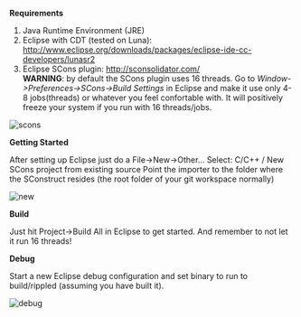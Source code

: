 **Requirements**

1. Java Runtime Environment (JRE)
2. Eclipse with CDT (tested on Luna): http://www.eclipse.org/downloads/packages/eclipse-ide-cc-developers/lunasr2
3. Eclipse SCons plugin: http://sconsolidator.com/  
**WARNING**: by default the SCons plugin uses 16 threads. Go to *Window->Preferences->SCons->Build Settings* in Eclipse and make it use only 4-8 jobs(threads) or whatever you feel confortable with. It will positively freeze your system if you run with 16 threads/jobs.  

![scons](https://raw.githubusercontent.com/ripple/rippled/master/Builds/Eclipse/scons.png) 

**Getting Started**

After setting up Eclipse just do a File->New->Other...
Select: C/C++ / New SCons project from existing source
Point the importer to the folder where the SConstruct resides (the root folder of your git workspace normally)  

![new](https://raw.githubusercontent.com/ripple/rippled/master/Builds/Eclipse/new.png) 

**Build**

Just hit Project->Build All in Eclipse to get started. And remember to not let it run 16 threads! 

**Debug**

Start a new Eclipse debug configuration and set binary to run to build/rippled (assuming you have built it).  

![debug](https://raw.githubusercontent.com/ripple/rippled/master/Builds/Eclipse/debug.png) 
